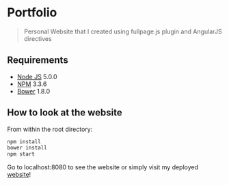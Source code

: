 # Portfolio

> Personal Website that I created using fullpage.js plugin and AngularJS directives

## Requirements
- [Node JS](http://nodejs.org) 5.0.0
- [NPM](http://npmjs.com) 3.3.6
- [Bower](http://bower.io) 1.8.0

## How to look at the website

From within the root directory:

```sh
npm install
bower install
npm start
```

Go to localhost:8080 to see the website or simply visit my deployed [website](http://www.wjchung.com)!